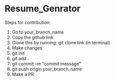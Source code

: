 # Resume_Genrator

Steps for contribution:
1. Go to your_branch_name
2. Copy the github link
3. Clone this by running: git clone link (in terminal)
4. Make changes 
5. git init
6. git add .
7. git commit -m "commit message"
8. git push origin your_branch_name
9. Make a PR
